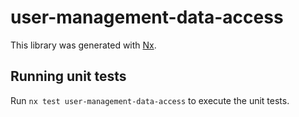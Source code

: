# user-management-data-access

This library was generated with [Nx](https://nx.dev).

## Running unit tests

Run `nx test user-management-data-access` to execute the unit tests.
